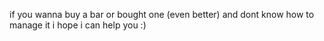 if you wanna buy a bar or bought one (even better) and dont know how to manage it i hope i can help you :)
